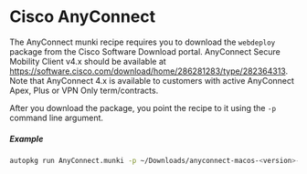 # Cisco AnyConnect

The AnyConnect munki recipe requires you to download the `webdeploy` package from the Cisco Software Download portal. AnyConnect Secure Mobility Client v4.x should be available at https://software.cisco.com/download/home/286281283/type/282364313. Note that AnyConnect 4.x is available to customers with active AnyConnect Apex, Plus or VPN Only term/contracts.

After you download the package, you point the recipe to it using the `-p` command line argument.

##### Example

```bash
autopkg run AnyConnect.munki -p ~/Downloads/anyconnect-macos-<version>-webdeploy-k9.pkg
```